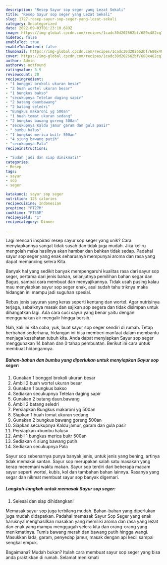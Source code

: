 ```yaml
---
description: "Resep Sayur sop seger yang Lezat Sekali"
title: "Resep Sayur sop seger yang Lezat Sekali"
slug: 1727-resep-sayur-sop-seger-yang-lezat-sekali
category: Uncategorized
date: 2022-09-03T01:23:10.689Z
image: https://img-global.cpcdn.com/recipes/1cadc30d202662bf/680x482cq70/sayur-sop-seger-foto-resep-utama.jpg
hideToc: false
enableToc: true
enableTocContent: false
thumbnail: https://img-global.cpcdn.com/recipes/1cadc30d202662bf/680x482cq70/sayur-sop-seger-foto-resep-utama.jpg
cover: https://img-global.cpcdn.com/recipes/1cadc30d202662bf/680x482cq70/sayur-sop-seger-foto-resep-utama.jpg
author: Admin
authorAv: notfound
ratingvalue: 3.9
reviewcount: 20
recipeingredient:
- "1 bonggol brokoli ukuran besar"
- "2 buah wortel ukuran besar"
- "1 bungkus bakso"
- "secukupnya Tetelan daging sapir"
- "2 batang daunbawang"
- "2 batang seledri"
- "Bungkus makaroni yg 500an"
- "1 buah tomat ukuran sedang"
- "2 bungkus bawang goreng 500an"
- "secukupnya Kaldu jamur garam dan gula pasir"
- " bumbu halus"
- "1 bungkus merica buitr 500an"
- "4 siung bawang putih"
- "secukupnya Pala"
recipeinstructions:

- "Sudah jadi dan siap dinikmati!"
categories:
- Resep
tags:
- sayur
- sop
- seger

katakunci: sayur sop seger 
nutrition: 125 calories
recipecuisine: Indonesian
preptime: "PT27M"
cooktime: "PT55M"
recipeyield: "1"
recipecategory: Dinner

---
```





Lagi mencari inspirasi resep sayur sop seger yang unik? Cara menyiapkannya sangat tidak susah dan tidak juga mudah. Jika keliru mengolah maka hasilnya akan hambar dan bahkan tidak sedap. Padahal sayur sop seger yang enak seharusnya mempunyai aroma dan rasa yang dapat memancing selera Kita.





Banyak hal yang sedikit banyak mempengaruhi kualitas rasa dari sayur sop seger, pertama dari jenis bahan, selanjutnya pemilihan bahan segar dan Bagus, sampai cara membuat dan menyajikannya. Tidak usah pusing kalau mau menyiapkan sayur sop seger enak,      asal sudah tahu triknya maka hidangan ini mampu jadi suguhan spesial.














Rebus jenis sayuran yang keras seperti kentang dan wortel. Agar nutrisinya terjaga, sebaiknya masak dan sajikan sop segera dan tidak disimpan untuk dihangatkan lagi. Ada cara cuci sayur yang benar yaitu dengan menggunakan air mengalir hingga bersih.






Nah, kali ini kita coba, yuk, buat sayur sop seger sendiri di rumah. Tetap berbahan sederhana, hidangan ini bisa memberi manfaat dalam membantu menjaga kesehatan tubuh kita. Anda dapat menyiapkan Sayur sop seger menggunakan 14 bahan dan 0 tahap pembuatan. Berikut ini cara untuk membuat hidangannya.

<!--inarticleads1-->

##### Bahan-bahan dan bumbu yang diperlukan untuk menyiapkan Sayur sop seger:

1. Gunakan 1 bonggol brokoli ukuran besar
1. Ambil 2 buah wortel ukuran besar
1. Gunakan 1 bungkus bakso
1. Sediakan secukupnya Tetelan daging sapir
1. Gunakan 2 batang daun.bawang
1. Ambil 2 batang seledri
1. Persiapkan Bungkus makaroni yg 500an
1. Siapkan 1 buah tomat ukuran sedang
1. Gunakan 2 bungkus bawang goreng 500an
1. Siapkan secukupnya Kaldu jamur, garam dan gula pasir
1. Persiapkan  ▪bumbu halus▪
1. Ambil 1 bungkus merica buitr 500an
1. Sediakan 4 siung bawang putih
1. Sediakan secukupnya Pala


Sayur sop sebenarnya punya banyak jenis, untuk jenis yang bening, artinya tidak memakai santan. Sayur sop merupakan salah satu masakan yang kerap menemani waktu makan. Sayur sop terdiri dari beberapa macam sayur seperti wortel, kubis, kol dan tambahan bahan lainnya. Rasanya yang segar dan nikmat membuat sayur sop banyak digemari. 

<!--inarticleads2-->

##### Langkah-langkah untuk memasak Sayur sop seger:


1. Selesai dan siap dihidangkan!

Memasak sayur sop juga terbilang mudah. Bahan-bahan yang diperlukan juga mudah didapatkan. Padahal memasak Sayur Sop Seger yang enak harusnya menghasilkan masakan yang memiliki aroma dan rasa yang lezat dan enak yang mampu menggugah selera kita dan orang-orang yang menikmatinya. Tumis bawang merah dan bawang putih hingga wangi. Masukkan lada, garam, penyedap jamur, masak dengan api kecil sampai sengkal empuk. 

Bagaimana? Mudah bukan? Itulah cara membuat sayur sop seger yang bisa anda praktikkan di rumah. Selamat menikmati
